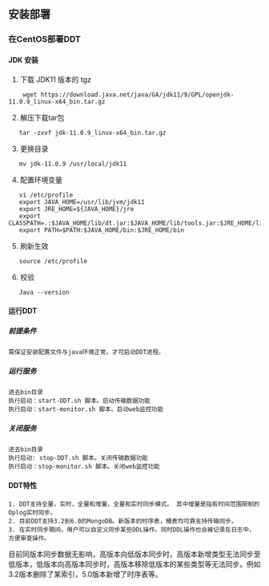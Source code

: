 ## 安装部署

### 在CentOS部署DDT

#### JDK 安装

1. 下载 JDK11 版本的 tgz

```
    wget https://download.java.net/java/GA/jdk11/9/GPL/openjdk-11.0.9_linux-x64_bin.tar.gz
```

2. 解压下载tar包

```
   tar -zxvf jdk-11.0.9_linux-x64_bin.tar.gz
```

3. 更换目录

```
   mv jdk-11.0.9 /usr/local/jdk11
```

4. 配置环境变量

```
   vi /etc/profile
   export JAVA_HOME=/usr/lib/jvm/jdk11
   export JRE_HOME=${JAVA_HOME}/jre
   export CLASSPATH=.:$JAVA_HOME/lib/dt.jar:$JAVA_HOME/lib/tools.jar:$JRE_HOME/lib
   export PATH=$PATH:$JAVA_HOME/bin:$JRE_HOME/bin
```

5. 刷新生效

```
   source /etc/profile
```

6. 校验

```
   Java --version
```

#### 运行DDT

##### 前提条件

    需保证安装配置文件与java环境正常，才可启动DDT进程。

##### 运行服务

    进去bin目录
    执行启动：start-DDT.sh 脚本。启动传输数据功能
    执行启动：start-monitor.sh 脚本。启动web监控功能

##### 关闭服务

    进去bin目录
    执行启动: stop-DDT.sh 脚本。关闭传输数据功能
    执行启动：stop-monitor.sh 脚本。关闭web监控功能

#### DDT特性

    1. DDT支持全量，实时，全量和增量，全量和实时同步模式。 其中增量是指有时间范围限制的Oplog实时同步。
    2. 目前DDT支持3.2到6.0的MongoDB。新版本的时序表，桶表均可靠支持传输同步。
    3. 在实时同步期间，用户可以自定义同步某些DDL操作。同时DDL操作也会被记录在日志中，方便审查操作。

目前同版本同步数据无影响，高版本向低版本同步时，高版本新增类型无法同步至低版本，低版本向高版本同步时，高版本移除低版本的某些类型等无法同步。例如3.2版本删除了某索引，5.0版本新增了时序表等。
